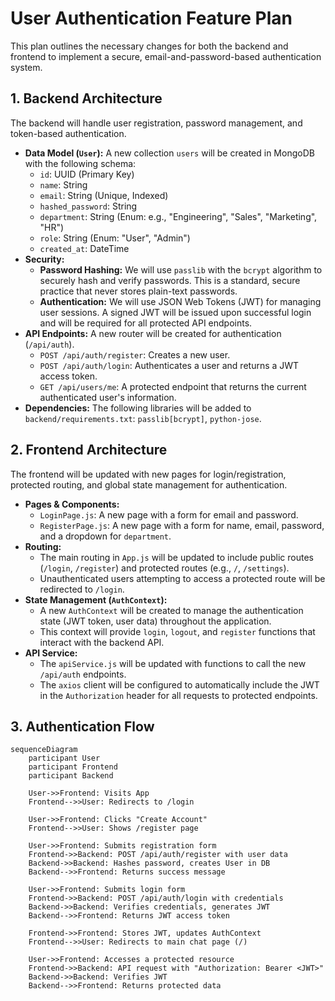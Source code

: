 # User Authentication Feature Plan

This plan outlines the necessary changes for both the backend and frontend to implement a secure, email-and-password-based authentication system.

## 1. Backend Architecture

The backend will handle user registration, password management, and token-based authentication.

*   **Data Model (`User`):** A new collection `users` will be created in MongoDB with the following schema:
    *   `id`: UUID (Primary Key)
    *   `name`: String
    *   `email`: String (Unique, Indexed)
    *   `hashed_password`: String
    *   `department`: String (Enum: e.g., "Engineering", "Sales", "Marketing", "HR")
    *   `role`: String (Enum: "User", "Admin")
    *   `created_at`: DateTime
*   **Security:**
    *   **Password Hashing:** We will use `passlib` with the `bcrypt` algorithm to securely hash and verify passwords. This is a standard, secure practice that never stores plain-text passwords.
    *   **Authentication:** We will use JSON Web Tokens (JWT) for managing user sessions. A signed JWT will be issued upon successful login and will be required for all protected API endpoints.
*   **API Endpoints:** A new router will be created for authentication (`/api/auth`).
    *   `POST /api/auth/register`: Creates a new user.
    *   `POST /api/auth/login`: Authenticates a user and returns a JWT access token.
    *   `GET /api/users/me`: A protected endpoint that returns the current authenticated user's information.
*   **Dependencies:** The following libraries will be added to `backend/requirements.txt`: `passlib[bcrypt]`, `python-jose`.

## 2. Frontend Architecture

The frontend will be updated with new pages for login/registration, protected routing, and global state management for authentication.

*   **Pages & Components:**
    *   `LoginPage.js`: A new page with a form for email and password.
    *   `RegisterPage.js`: A new page with a form for name, email, password, and a dropdown for `department`.
*   **Routing:**
    *   The main routing in `App.js` will be updated to include public routes (`/login`, `/register`) and protected routes (e.g., `/`, `/settings`).
    *   Unauthenticated users attempting to access a protected route will be redirected to `/login`.
*   **State Management (`AuthContext`):**
    *   A new `AuthContext` will be created to manage the authentication state (JWT token, user data) throughout the application.
    *   This context will provide `login`, `logout`, and `register` functions that interact with the backend API.
*   **API Service:**
    *   The `apiService.js` will be updated with functions to call the new `/api/auth` endpoints.
    *   The `axios` client will be configured to automatically include the JWT in the `Authorization` header for all requests to protected endpoints.

## 3. Authentication Flow

```mermaid
sequenceDiagram
    participant User
    participant Frontend
    participant Backend

    User->>Frontend: Visits App
    Frontend-->>User: Redirects to /login

    User->>Frontend: Clicks "Create Account"
    Frontend-->>User: Shows /register page

    User->>Frontend: Submits registration form
    Frontend->>Backend: POST /api/auth/register with user data
    Backend->>Backend: Hashes password, creates User in DB
    Backend-->>Frontend: Returns success message

    User->>Frontend: Submits login form
    Frontend->>Backend: POST /api/auth/login with credentials
    Backend->>Backend: Verifies credentials, generates JWT
    Backend-->>Frontend: Returns JWT access token

    Frontend->>Frontend: Stores JWT, updates AuthContext
    Frontend-->>User: Redirects to main chat page (/)

    User->>Frontend: Accesses a protected resource
    Frontend->>Backend: API request with "Authorization: Bearer <JWT>"
    Backend->>Backend: Verifies JWT
    Backend-->>Frontend: Returns protected data